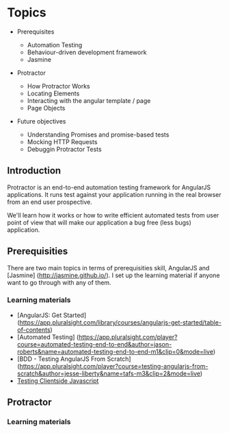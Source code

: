 # Topics
* Prerequisites
   * Automation Testing
   * Behaviour-driven development framework
   * Jasmine

* Protractor
   * How Protractor Works
   * Locating Elements
   * Interacting with the angular template / page
   * Page Objects

* Future objectives
   *  Understanding Promises and promise-based tests  
   *  Mocking HTTP Requests
   *  Debuggin Protractor Tests

## Introduction   

Protractor is an end-to-end automation testing framework for AngularJS applications. It runs test against your application running in the real browser from an end user prospective. 

We'll learn how it works or how to write efficient automated tests from user point of view that will make our application a bug free (less bugs) application.

## Prerequisities

There are two main topics in terms of prerequisities skill, AngularJS and [Jasmine] (http://jasmine.github.io/). I set up the learning material if anyone want to go through with any of them.

### Learning materials

* [AngularJS: Get Started] (https://app.pluralsight.com/library/courses/angularjs-get-started/table-of-contents)
* [Automated Testing] (https://app.pluralsight.com/player?course=automated-testing-end-to-end&author=jason-roberts&name=automated-testing-end-to-end-m1&clip=0&mode=live)
* [BDD - Testing AngularJS From Scratch] (https://app.pluralsight.com/player?course=testing-angularjs-from-scratch&author=jesse-liberty&name=tafs-m3&clip=2&mode=live)
* [Testing Clientside Javascript](https://app.pluralsight.com/player?course=testing-javascript&author=joe-eames&name=testing-javascript-m2-jasmine&clip=0&mode=live)

## Protractor

### Learning materials

 

